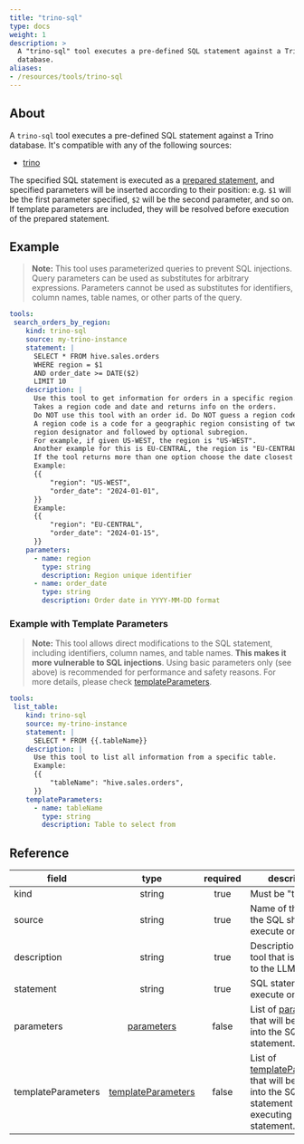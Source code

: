 ```yaml
---
title: "trino-sql"
type: docs
weight: 1
description: >
  A "trino-sql" tool executes a pre-defined SQL statement against a Trino
  database.
aliases:
- /resources/tools/trino-sql
---
```


## About

A `trino-sql` tool executes a pre-defined SQL statement against a Trino
database. It's compatible with any of the following sources:

- [trino](../../sources/trino.md)

The specified SQL statement is executed as a [prepared statement][trino-prepare],
and specified parameters will be inserted according to their position: e.g. `$1`
will be the first parameter specified, `$2` will be the second parameter, and so
on. If template parameters are included, they will be resolved before execution
of the prepared statement.

[trino-prepare]: https://trino.io/docs/current/sql/prepare.html

## Example

> **Note:** This tool uses parameterized queries to prevent SQL injections.
> Query parameters can be used as substitutes for arbitrary expressions.
> Parameters cannot be used as substitutes for identifiers, column names, table
> names, or other parts of the query.

```yaml
tools:
 search_orders_by_region:
    kind: trino-sql
    source: my-trino-instance
    statement: |
      SELECT * FROM hive.sales.orders
      WHERE region = $1
      AND order_date >= DATE($2)
      LIMIT 10
    description: |
      Use this tool to get information for orders in a specific region.
      Takes a region code and date and returns info on the orders.
      Do NOT use this tool with an order id. Do NOT guess a region code or date.
      A region code is a code for a geographic region consisting of two-character
      region designator and followed by optional subregion.
      For example, if given US-WEST, the region is "US-WEST".
      Another example for this is EU-CENTRAL, the region is "EU-CENTRAL".
      If the tool returns more than one option choose the date closest to today.
      Example:
      {{
          "region": "US-WEST",
          "order_date": "2024-01-01",
      }}
      Example:
      {{
          "region": "EU-CENTRAL",
          "order_date": "2024-01-15",
      }}
    parameters:
      - name: region
        type: string
        description: Region unique identifier
      - name: order_date
        type: string
        description: Order date in YYYY-MM-DD format
```

### Example with Template Parameters

> **Note:** This tool allows direct modifications to the SQL statement,
> including identifiers, column names, and table names. **This makes it more
> vulnerable to SQL injections**. Using basic parameters only (see above) is
> recommended for performance and safety reasons. For more details, please check
> [templateParameters](..#template-parameters).

```yaml
tools:
 list_table:
    kind: trino-sql
    source: my-trino-instance
    statement: |
      SELECT * FROM {{.tableName}}
    description: |
      Use this tool to list all information from a specific table.
      Example:
      {{
          "tableName": "hive.sales.orders",
      }}
    templateParameters:
      - name: tableName
        type: string
        description: Table to select from
```

## Reference

| **field**           |                  **type**                                 | **required** | **description**                                                                                                                            |
|---------------------|:---------------------------------------------------------:|:------------:|--------------------------------------------------------------------------------------------------------------------------------------------|
| kind                |                   string                                  |     true     | Must be "trino-sql".                                                                                                                       |
| source              |                   string                                  |     true     | Name of the source the SQL should execute on.                                                                                              |
| description         |                   string                                  |     true     | Description of the tool that is passed to the LLM.                                                                                         |
| statement           |                   string                                  |     true     | SQL statement to execute on.                                                                                                               |
| parameters          | [parameters](../#specifying-parameters)                |    false     | List of [parameters](../#specifying-parameters) that will be inserted into the SQL statement.                                           |
| templateParameters  |  [templateParameters](..#template-parameters)         |    false     | List of [templateParameters](..#template-parameters) that will be inserted into the SQL statement before executing prepared statement. |
